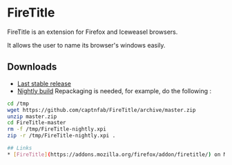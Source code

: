 FireTitle
=========

FireTitle is an extension for Firefox and Iceweasel browsers.

It allows the user to name its browser's windows easily.

## Downloads
  * [Last stable release](https://addons.mozilla.org/firefox/downloads/latest/1298/addon-1298-latest.xpi?src=dp-btn-primary)
  * [Nightly build](https://github.com/captnfab/FireTitle/archive/master.zip) Repackaging is needed, for example, do the following :

  ```sh
  cd /tmp
  wget https://github.com/captnfab/FireTitle/archive/master.zip
  unzip master.zip
  cd FireTitle-master
  rm -f /tmp/FireTitle-nightly.xpi
  zip -r /tmp/FireTitle-nightly.xpi .

## Links
  * [FireTitle](https://addons.mozilla.org/firefox/addon/firetitle/) on Mozilla Firefox Add-ons platforme
